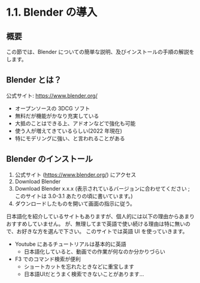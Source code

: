 # 1.1. Blender の導入

## 概要

この節では、Blender についての簡単な説明、及びインストールの手順の解説をします。

## Blender とは？

公式サイト: <https://www.blender.org/>

- オープンソースの 3DCG ソフト
- 無料だが機能がかなり充実している
- 大抵のことはできる上、アドオンなどで強化も可能
- 使う人が増えてきているらしい(2022 年現在)
- 特にモデリングに強い、と言われることがある

## Blender のインストール

1. 公式サイト (<https://www.blender.org/>) にアクセス
2. Download Blender
3. Download Blender x.x.x (表示されているバージョンに合わせてください ; このサイトは 3.0-3.1 あたりの頃に書いています。)
4. ダウンロードしたものを開いて画面の指示に従う。

日本語化を紹介しているサイトもありますが、個人的には以下の理由からあまりおすすめしていません。
が、無理してまで英語で使い続ける理由は特に無いので、お好きな方を選んで下さい。
このサイトでは英語 UI を使っていきます。

- Youtube にあるチュートリアルは基本的に英語
  - 日本語化していると、動画での作業が何なのか分かりづらい
- F3 でのコマンド検索が便利
  - ショートカットを忘れたときなどに重宝します
  - 日本語UIだとうまく検索できないことがあります...
